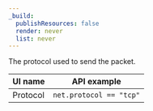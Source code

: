 ```yaml
---
_build:
  publishResources: false
  render: never
  list: never
---
```


The protocol used to send the packet.

| UI name  | API example             |
| -------- | ----------------------- |
| Protocol | `net.protocol == "tcp"` |